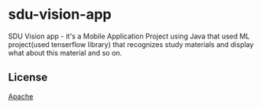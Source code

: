 
# sdu-vision-app

SDU Vision app - it's a Mobile Application Project using Java that used ML project(used tenserflow library) that recognizes study materials and display what about this material and so on.

## License

[Apache](https://choosealicense.com/licenses/apache-2.0/)

